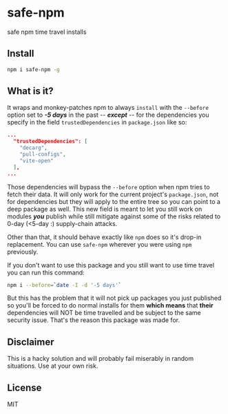 # safe-npm

safe npm time travel installs

## Install

```sh
npm i safe-npm -g
```

## What is it?

It wraps and monkey-patches npm to always `install` with the `--before` option set to _**-5 days**_ in the past -- _**except**_ -- for the dependencies you specify in the field `trustedDependencies` in `package.json` like so:

```json
...
  "trustedDependencies": [
    "decarg",
    "pull-configs",
    "vite-open"
  ],
...
```

Those dependencies will bypass the `--before` option when npm tries to fetch their data. It will only work for the current project's `package.json`, not for dependencies but they will apply to the entire tree so you can point to a deep package as well. This new field is meant to let you still work on modules _**you**_ publish while still mitigate against some of the risks related to 0-day (<5-day :) supply-chain attacks.

Other than that, it should behave exactly like `npm` does so it's drop-in replacement. You can use `safe-npm` wherever you were using `npm` previously.

If you don't want to use this package and you still want to use time travel you can run this command:

```sh
npm i --before=`date -I -d '-5 days'`
```

But this has the problem that it will not pick up packages you just published so you'll be forced to do normal installs for them **which means** that **their** dependencies will NOT be time travelled and be subject to the same security issue. That's the reason this package was made for.

## Disclaimer

This is a hacky solution and will probably fail miserably in random situations. Use at your own risk.

## License

MIT
